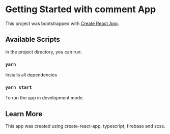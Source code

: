 # Getting Started with comment App

This project was bootstrapped with [Create React App](https://github.com/facebook/create-react-app).

## Available Scripts

In the project directory, you can run:

### `yarn `

Installs all dependencies

### `yarn start`

To run the app in development mode.

## Learn More

This app was created using create-react-app, typescript, firebase and scss.

